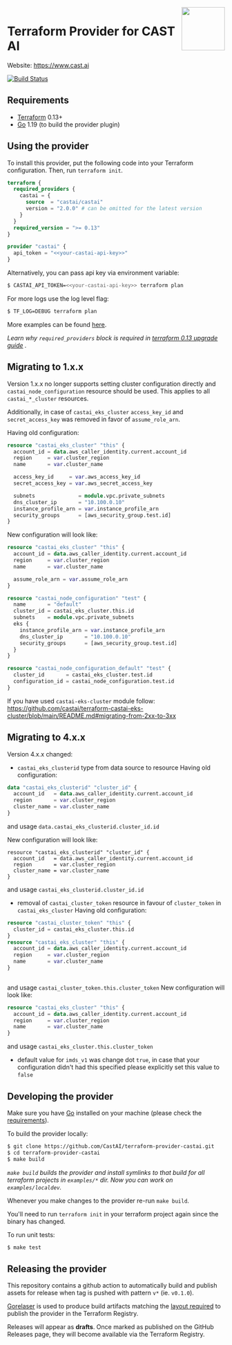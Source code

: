 <a href="https://cast.ai">
    <img src="https://cast.ai/wp-content/themes/cast/img/cast-logo-dark-blue.svg" align="right" height="100" />
</a>

Terraform Provider for CAST AI
==================


Website: https://www.cast.ai

[![Build Status](https://github.com/castai/terraform-provider-castai/workflows/Build/badge.svg)](https://github.com/castai/terraform-provider-castai/actions)



Requirements
------------

- [Terraform](https://www.terraform.io/downloads.html) 0.13+
- [Go](https://golang.org/doc/install) 1.19 (to build the provider plugin)

Using the provider
----------------------

To install this provider, put the following code into your Terraform configuration. Then, run `terraform init`.

```terraform
terraform {
  required_providers {
    castai = {
      source  = "castai/castai"
      version = "2.0.0" # can be omitted for the latest version
    }
  }
  required_version = ">= 0.13"
}

provider "castai" {
  api_token = "<<your-castai-api-key>>"
}
```

Alternatively, you can pass api key via environment variable:

```sh
$ CASTAI_API_TOKEN=<<your-castai-api-key>> terraform plan
```

For more logs use the log level flag:

```sh
$ TF_LOG=DEBUG terraform plan
```

More examples can be found [here](examples/).

_Learn why `required_providers` block is required
in [terraform 0.13 upgrade guide](https://www.terraform.io/upgrade-guides/0-13.html#explicit-provider-source-locations)
._

Migrating to 1.x.x
------------
Version 1.x.x no longer supports setting cluster configuration directly and `castai_node_configuration` resource should
be used. This applies to all `castai_*_cluster` resources.

Additionally, in case of `castai_eks_cluster` `access_key_id` and `secret_access_key` was removed in favor of `assume_role_arn`.

Having old configuration:

```terraform
resource "castai_eks_cluster" "this" {
  account_id = data.aws_caller_identity.current.account_id
  region     = var.cluster_region
  name       = var.cluster_name

  access_key_id     = var.aws_access_key_id
  secret_access_key = var.aws_secret_access_key

  subnets              = module.vpc.private_subnets
  dns_cluster_ip       = "10.100.0.10"
  instance_profile_arn = var.instance_profile_arn
  security_groups      = [aws_security_group.test.id]
}
```

New configuration will look like:

```terraform
resource "castai_eks_cluster" "this" {
  account_id = data.aws_caller_identity.current.account_id
  region     = var.cluster_region
  name       = var.cluster_name

  assume_role_arn = var.assume_role_arn
}

resource "castai_node_configuration" "test" {
  name       = "default"
  cluster_id = castai_eks_cluster.this.id
  subnets    = module.vpc.private_subnets
  eks {
    instance_profile_arn = var.instance_profile_arn
    dns_cluster_ip       = "10.100.0.10"
    security_groups      = [aws_security_group.test.id]
  }
}

resource "castai_node_configuration_default" "test" {
  cluster_id       = castai_eks_cluster.test.id
  configuration_id = castai_node_configuration.test.id
}
```

If you have used `castai-eks-cluster` module follow:
https://github.com/castai/terraform-castai-eks-cluster/blob/main/README.md#migrating-from-2xx-to-3xx


Migrating to 4.x.x
---------------------------

Version 4.x.x changed:
* `castai_eks_clusterid` type from data source to resource
Having old configuration: 

```terraform
data "castai_eks_clusterid" "cluster_id" {
  account_id   = data.aws_caller_identity.current.account_id
  region       = var.cluster_region
  cluster_name = var.cluster_name
} 
```
and usage `data.castai_eks_clusterid.cluster_id.id`

New configuration will look like:

```terrafrom
resource "castai_eks_clusterid" "cluster_id" {
  account_id   = data.aws_caller_identity.current.account_id
  region       = var.cluster_region
  cluster_name = var.cluster_name
}
```
and usage `castai_eks_clusterid.cluster_id.id`

* removal of `castai_cluster_token` resource in favour of `cluster_token` in `castai_eks_cluster`
Having old configuration: 
```terraform
resource "castai_cluster_token" "this" {
  cluster_id = castai_eks_cluster.this.id
}
resource "castai_eks_cluster" "this" {
  account_id = data.aws_caller_identity.current.account_id
  region     = var.cluster_region
  name       = var.cluster_name
}
    
```
and usage `castai_cluster_token.this.cluster_token`
New configuration will look like:
```terraform
resource "castai_eks_cluster" "this" {
  account_id = data.aws_caller_identity.current.account_id
  region     = var.cluster_region
  name       = var.cluster_name
}
```
and usage `castai_eks_cluster.this.cluster_token`
* default value for `imds_v1` was change dot `true`, in case that your configuration didn't had this specified
please explicitly set this value to `false`


Developing the provider
---------------------------

Make sure you have [Go](http://www.golang.org) installed on your machine (please check
the [requirements](#requirements)).

To build the provider locally:

```sh
$ git clone https://github.com/CastAI/terraform-provider-castai.git
$ cd terraform-provider-castai
$ make build
```

_`make build` builds the provider and install symlinks to that build for all terraform projects in `examples/*` dir.
Now you can work on `examples/localdev`._

Whenever you make changes to the provider re-run `make build`.

You'll need to run `terraform init` in your terraform project again since the binary has changed.

To run unit tests:

```sh
$ make test
```

Releasing the provider
----------------------

This repository contains a github action to automatically build and publish assets for release when
tag is pushed with pattern `v*` (ie. `v0.1.0`).

[Gorelaser](https://goreleaser.com/) is used to produce build artifacts matching
the [layout required](https://www.terraform.io/docs/registry/providers/publishing.html#manually-preparing-a-release)
to publish the provider in the Terraform Registry.

Releases will appear as **drafts**. Once marked as published on the GitHub Releases page, they will become available via
the Terraform Registry.
